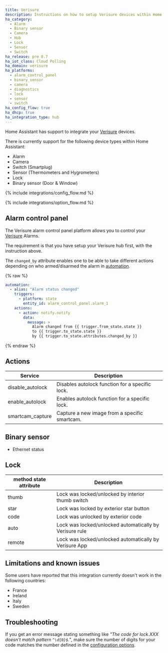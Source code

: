 ```yaml
---
title: Verisure
description: Instructions on how to setup Verisure devices within Home Assistant.
ha_category:
  - Alarm
  - Binary sensor
  - Camera
  - Hub
  - Lock
  - Sensor
  - Switch
ha_release: pre 0.7
ha_iot_class: Cloud Polling
ha_domain: verisure
ha_platforms:
  - alarm_control_panel
  - binary_sensor
  - camera
  - diagnostics
  - lock
  - sensor
  - switch
ha_config_flow: true
ha_dhcp: true
ha_integration_type: hub
---
```


Home Assistant has support to integrate your [Verisure](https://www.verisure.com/) devices.

There is currently support for the following device types within Home Assistant:

- Alarm
- Camera
- Switch (Smartplug)
- Sensor (Thermometers and Hygrometers)
- Lock
- Binary sensor (Door & Window)

{% include integrations/config_flow.md %}

{% include integrations/option_flow.md %}

## Alarm control panel

The Verisure alarm control panel platform allows you to control your [Verisure](https://www.verisure.com/) Alarms.

The requirement is that you have setup your Verisure hub first, with the instruction above.

The `changed_by` attribute enables one to be able to take different actions depending on who armed/disarmed the alarm in [automation](/getting-started/automation/).

{% raw %}

```yaml
automation:
  - alias: "Alarm status changed"
    triggers:
      - platform: state
        entity_id: alarm_control_panel.alarm_1
    actions:
      - action: notify.notify
        data:
          message: >
            Alarm changed from {{ trigger.from_state.state }}
            to {{ trigger.to_state.state }}
            by {{ trigger.to_state.attributes.changed_by }}
```

{% endraw %}

## Actions

| Service | Description |
| ------- | ----------- |
| disable_autolock | Disables autolock function for a specific lock. |
| enable_autolock | Enables autolock function for a specific lock. |
| smartcam_capture | Capture a new image from a specific smartcam. |

## Binary sensor

- Ethernet status

## Lock

| method state attribute | Description |
| ------- | ----------- |
| thumb | Lock was locked/unlocked by interior thumb switch |
| star | Lock was locked by exterior star button |
| code | Lock was unlocked by exterior code |
| auto | Lock was locked/unlocked automatically by Verisure rule |
| remote | Lock was locked/unlocked automatically by Verisure App |

## Limitations and known issues

Some users have reported that this integration currently doesn't work in the following countries:

- France
- Ireland
- Italy
- Sweden

## Troubleshooting

If you get an error message stating something like *"The code for lock.XXX doesn't match pattern `^\d{0}$`."*, make sure the number of digits for your code matches the number defined in the [configuration options](#options).
